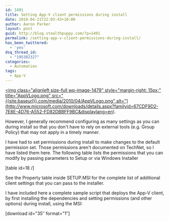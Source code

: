 ```yaml
---
id: 1491
title: Setting App-V client permissions during install
date: 2010-04-21T22:03:43+10:00
author: Aaron Parker
layout: post
guid: http://blog.stealthpuppy.com/?p=1491
permalink: /setting-app-v-client-permissions-during-install/
has_been_twittered:
  - 'yes'
dsq_thread_id:
  - "195382327"
categories:
  - Automation
tags:
  - App-V
---
```

<a rel="attachment wp-att-1479" href="{{site.baseurl}}.com/virtualisation/dynamic-suite-composition-and-short-names/attachment/appvlogo-png"><img class="alignleft size-full wp-image-1479" style="margin-right: 15px;" title="AppVLogo.png" src="{{site.baseurl}}.com/media/2010/04/AppVLogo.png" alt="](http://www.microsoft.com/downloads/details.aspx?familyid=67CDF9D2-7E8E-4D76-A552-FD82DBBFF9BC&displaylang=en).

However, I generally recommend configuring as many settings as you can during install so that you don't have to rely on external tools (e.g. Group Policy) that may not apply in a timely manner.

I have had to set permissions during install to make changes to the default permission set. Those permissions aren't documented on TechNet, so I have listed them here. The following table lists the permissions that you can modify by passing parameters to Setup or via Windows Installer

[table id=18 /]

See the Property table inside SETUP.MSI for the complete list of additional client settings that you can pass to the installer.

I have included here a complete sample script that deploys the App-V client, by first installing the dependencies and setting permissions (and other options) during install, using the MSI:

<p class="download">
  [download id="35&#8243; format="1&#8243;]
</p>